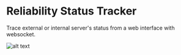 # Reliability Status Tracker
Trace external or internal server's status from a web interface with websocket.

![alt text](https://github.com/anilkusc/reliability-status-tracker/images/pages.gif "Logo Title Text 1")